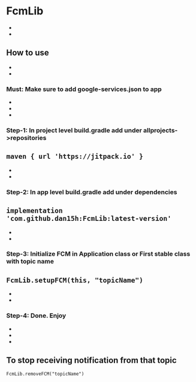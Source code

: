 # FcmLib
-
-
## How to use
-
-
### Must: Make sure to add google-services.json to app
-
-
-
### Step-1: In project level build.gradle add under allprojects->repositories
`maven { url 'https://jitpack.io' }`
-
-
-
### Step-2: In app level build.gradle add under dependencies
`implementation 'com.github.dan15h:FcmLib:latest-version'`
-
-
-
### Step-3: Initialize FCM in Application class or First stable class with topic name
`FcmLib.setupFCM(this, "topicName")`
-
-
-
### Step-4: Done. Enjoy
-
-
-
## To stop receiving notification from that topic
`FcmLib.removeFCM("topicName")`


